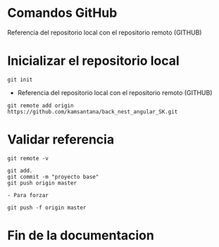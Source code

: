 # Comandos GitHub
Referencia del repositorio local con el repositorio remoto (GITHUB)
# Inicializar el repositorio local
```
git init
```
- Referencia del repositorio local con el repositorio remoto (GITHUB)
```
git remote add origin https://github.com/kamsantana/back_nest_angular_SK.git
```

# Validar referencia

```
git remote -v
```
```
git add.
git commit -m "proyecto base"
git push origin master
```
```
- Para forzar

git push -f origin master
```
# Fin de la documentacion